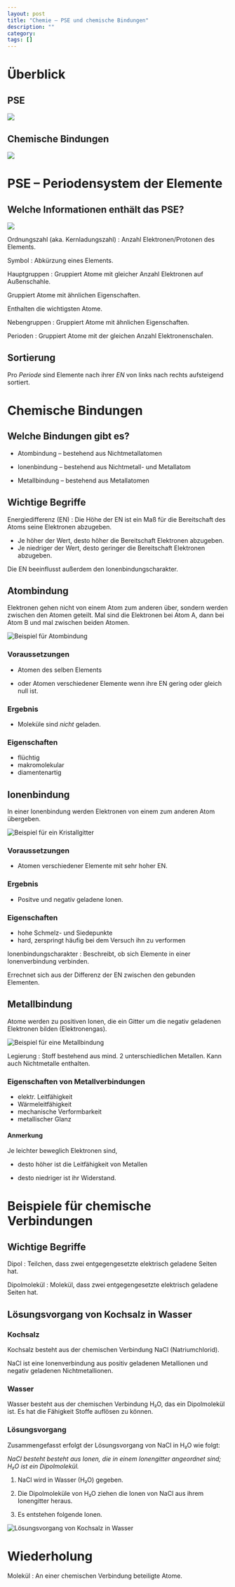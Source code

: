 ```yaml
---
layout: post
title: "Chemie – PSE und chemische Bindungen"
description: ""
category: 
tags: []
---
```


Überblick
=========

PSE
---

![](/img/pse-mindmap.png)

Chemische Bindungen
-------------------

![](/img/chemische-bindungen-mindmap.png)

PSE – Periodensystem der Elemente
=================================

Welche Informationen enthält das PSE?
-------------------------------------

![](/img/pse.png)

Ordnungszahl (aka. Kernladungszahl)
: Anzahl Elektronen/Protonen des Elements.

Symbol
: Abkürzung eines Elements.

Hauptgruppen
: Gruppiert Atome mit gleicher Anzahl Elektronen auf Außenschahle.

  Gruppiert Atome mit ähnlichen Eigenschaften.

  Enthalten die wichtigsten Atome.

Nebengruppen
: Gruppiert Atome mit ähnlichen Eigenschaften.

Perioden
: Gruppiert Atome mit der gleichen Anzahl Elektronenschalen.

Sortierung
----------

Pro *Periode* sind Elemente nach ihrer *EN* von links nach rechts aufsteigend
sortiert.

Chemische Bindungen
===================

Welche Bindungen gibt es?
-------------------------

* Atombindung – bestehend aus Nichtmetallatomen

* Ionenbindung – bestehend aus Nichtmetall- und Metallatom

* Metallbindung – bestehend aus Metallatomen

Wichtige Begriffe
-----------------

Energiedifferenz (EN)
: Die Höhe der EN ist ein Maß für die Bereitschaft des Atoms seine Elektronen
  abzugeben.

  * Je höher der Wert, desto höher die Bereitschaft Elektronen abzugeben.
  * Je niedriger der Wert, desto geringer die Bereitschaft Elektronen abzugeben.

  Die EN beeinflusst außerdem den Ionenbindungscharakter.

Atombindung
-----------

Elektronen gehen nicht von einem Atom zum anderen über, sondern werden zwischen
den Atomen geteilt. Mal sind die Elektronen bei Atom A, dann bei Atom B und mal
zwischen beiden Atomen.

![Beispiel für Atombindung](/img/atombindung.png)

### Voraussetzungen

* Atomen des selben Elements

* oder Atomen verschiedener Elemente wenn ihre EN gering oder gleich null ist.

### Ergebnis

* Moleküle sind *nicht* geladen.

### Eigenschaften

* flüchtig
* makromolekular
* diamentenartig

Ionenbindung
------------

In einer Ionenbindung werden Elektronen von einem zum anderen Atom übergeben.

![Beispiel für ein Kristallgitter](/img/ionenbindung.png)

### Voraussetzungen

* Atomen verschiedener Elemente mit sehr hoher EN.

### Ergebnis

* Positve und negativ geladene Ionen.

### Eigenschaften

* hohe Schmelz- und Siedepunkte
* hard, zerspringt häufig bei dem Versuch ihn zu verformen

Ionenbindungscharakter
: Beschreibt, ob sich Elemente in einer Ionenverbindung verbinden.

  Errechnet sich aus der Differenz der EN zwischen den gebunden Elementen.


Metallbindung
-------------

Atome werden zu positiven Ionen, die ein Gitter um die negativ geladenen
Elektronen bilden (Elektronengas).

![Beispiel für eine Metallbindung](/img/metallbindung.png)

Legierung
: Stoff bestehend aus mind. 2 unterschiedlichen Metallen. Kann auch Nichtmetalle
enthalten.

### Eigenschaften von Metallverbindungen

* elektr. Leitfähigkeit
* Wärmeleitfähigkeit
* mechanische Verformbarkeit
* metallischer Glanz

#### Anmerkung

Je leichter beweglich Elektronen sind,

* desto höher ist die Leitfähigkeit von Metallen

* desto niedriger ist ihr Widerstand.

Beispiele für chemische Verbindungen
====================================

Wichtige Begriffe
-----------------

Dipol
: Teilchen, dass zwei entgegengesetzte elektrisch geladene Seiten hat.

Dipolmolekül
: Molekül, dass zwei entgegengesetzte elektrisch geladene Seiten hat.

Lösungsvorgang von Kochsalz in Wasser
-------------------------------------

### Kochsalz

Kochsalz besteht aus der chemischen Verbindung NaCl (Natriumchlorid).

NaCl ist eine Ionenverbindung aus positiv geladenen Metallionen und negativ
geladenen Nichtmetallionen.

### Wasser

Wasser besteht aus der chemischen Verbindung H₂O, das ein Dipolmolekül ist. Es
hat die Fähigkeit Stoffe auflösen zu können.

### Lösungsvorgang

Zusammengefasst erfolgt der Lösungsvorgang von NaCl in H₂O wie folgt:

*NaCl besteht besteht aus Ionen, die in einem Ionengitter angeordnet sind; H₂O
ist ein Dipolmolekül.*

1. NaCl wird in Wasser (H₂O) gegeben.

2. Die Dipolmoleküle von H₂O ziehen die Ionen von NaCl aus ihrem Ionengitter
   heraus.

3. Es entstehen folgende Ionen.

![Lösungsvorgang von Kochsalz in Wasser](/img/nacl-h_2o.png)

Wiederholung
============

Molekül
: An einer chemischen Verbindung beteiligte Atome.
